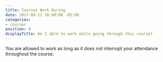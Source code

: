 ```yaml
---
title: Courses Work During
date: 2017-09-22 16:40:00 -05:00
categories:
- courses
position: 8
displayTitle: Am I able to work while going through this course?
---
```


You are allowed to work as long as it does not interrupt your attendance throughout the course.